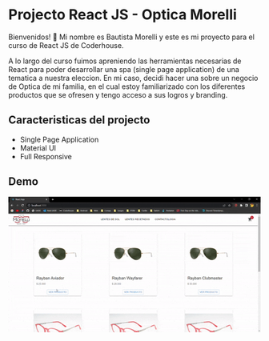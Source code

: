 
# Projecto React JS - Optica Morelli

Bienvenidos! :wave: Mi nombre es Bautista Morelli y este es mi proyecto para el curso de React JS de Coderhouse.

A lo largo del curso fuimos apreniendo las herramientas necesarias de React para poder desarrollar una spa (single page application) de una tematica a nuestra eleccion.
En mi caso, decidi hacer una sobre un negocio de Optica de mi familia, en el cual estoy familiarizado con los diferentes productos que se ofresen y tengo acceso a sus logros y branding.

## Caracteristicas del projecto

- Single Page Application
- Material UI
- Full Responsive


## Demo

![](https://github.com/bautimorelli/optica-morelli-reactjs/blob/main/public/images/demo.gif)

